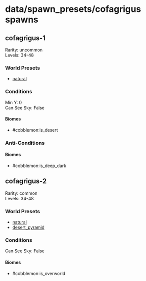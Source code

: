 # data/spawn_presets/cofagrigus spawns  
  
## cofagrigus-1  
Rarity: uncommon  
Levels: 34-48  
  
### World Presets  
* [natural](/data/world_presets/natural.md)  
  
### Conditions  
Min Y: 0  
Can See Sky: False  
  
#### Biomes  
  * #cobblemon:is_desert
  
  
### Anti-Conditions  
  
#### Biomes  
  * #cobblemon:is_deep_dark
  
  
## cofagrigus-2  
Rarity: common  
Levels: 34-48  
  
### World Presets  
* [natural](/data/world_presets/natural.md)  
* [desert_pyramid](/data/world_presets/desert_pyramid.md)  
  
### Conditions  
Can See Sky: False  
  
#### Biomes  
  * #cobblemon:is_overworld
  
